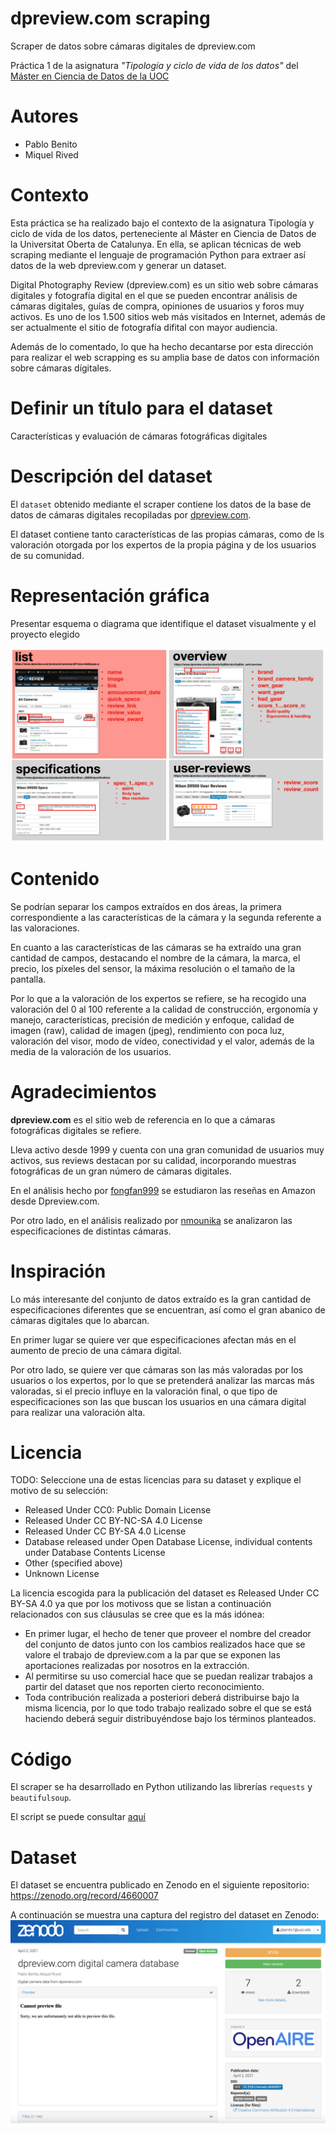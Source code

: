# dpreview.com scraping
Scraper de datos sobre cámaras digitales de dpreview.com

Práctica 1 de la asignatura *"Tipología y ciclo de vida de los datos"* del [Máster en Ciencia de Datos de la UOC](https://estudios.uoc.edu/es/masters-universitarios/data-science/presentacion)

# Autores

* Pablo Benito
* Miquel Rived 

# Contexto
Esta práctica se ha realizado bajo el contexto de la asignatura Tipología y ciclo de vida de los datos, perteneciente al Máster en Ciencia de Datos de la Universitat Oberta de Catalunya. En ella, se aplican técnicas de web scraping mediante el lenguaje de programación Python para extraer así datos de la web dpreview.com y generar un dataset.

Digital Photography Review (dpreview.com) es un sitio web sobre cámaras digitales y fotografía digital en el que se pueden encontrar análisis de cámaras digitales, guías de compra, opiniones de usuarios y foros muy activos. Es uno de los 1.500 sitios web más visitados en Internet, además de ser actualmente el sitio de fotografía difital con mayor audiencia. 

Además de lo comentado, lo que ha hecho decantarse por esta dirección para realizar el web scrapping es su amplia base de datos con información sobre cámaras dígitales.

# Definir un título para el dataset
Características y evaluación de cámaras fotográficas digitales

# Descripción del dataset
El `dataset` obtenido mediante el scraper contiene los datos de la base de datos de cámaras digitales recopiladas por [dpreview.com](dpreview.com).

El dataset contiene tanto características de las propias cámaras, como de ls valoración otorgada por los expertos de la propia página y de los usuarios de su comunidad.

# Representación gráfica

Presentar esquema o diagrama que identifique el dataset visualmente y el proyecto elegido

![alt text](representation.png "Representación gráfica del dataset")
# Contenido

Se podrían separar los campos extraídos en dos áreas, la primera correspondiente a las características de la cámara y la segunda referente a las valoraciones.

En cuanto a las características de las cámaras se ha extraído una gran cantidad de campos, destacando el nombre de la cámara, la marca, el precio, los píxeles del sensor, la máxima resolución o el tamaño de la pantalla.

Por lo que a la valoración de los expertos se refiere, se ha recogido una valoración del 0 al 100 referente a la calidad de construcción, ergonomía y manejo, características, precisión de medición y enfoque, calidad de imagen (raw), calidad de imagen (jpeg), rendimiento con poca luz, valoración del visor, modo de vídeo, conectividad y el valor, además de la media de la valoración de los usuarios.

# Agradecimientos

**dpreview.com** es el sitio web de referencia en lo que a cámaras fotográficas digitales se refiere.

Lleva activo desde 1999 y cuenta con una gran comunidad de usuarios muy activos, sus reviews destacan por su calidad, incorporando muestras fotográficas de un gran número de cámaras digitales.

En el análisis hecho por [fongfan999](https://github.com/fongfan999/dpreview_analyzer) se estudiaron las reseñas en Amazon desde Dpreview.com.

Por otro lado, en el análisis  realizado por [nmounika](https://github.com/nmounika/dpreview_webscrape/blob/master/camera%20webscrape%20dpreview.py) se analizaron las especificaciones de distintas cámaras.

# Inspiración

Lo más interesante del conjunto de datos extraído es la gran cantidad de especificaciones diferentes que se encuentran, así como el gran abanico de cámaras digitales que lo abarcan.

En primer lugar se quiere ver que especificaciones afectan más en el aumento de precio de una cámara digital.

Por otro lado, se quiere ver que cámaras son las más valoradas por los usuarios o los expertos, por lo que se pretenderá analizar las marcas más valoradas, si el precio influye en la valoración final, o que tipo de especificaciones son las que buscan los usuarios en una cámara digital para realizar una valoración alta.

# Licencia
TODO: Seleccione una de estas licencias para su dataset y explique el motivo
de su selección:
- Released Under CC0: Public Domain License
- Released Under CC BY-NC-SA 4.0 License
- Released Under CC BY-SA 4.0 License
- Database released under Open Database License, individual contents
under Database Contents License
- Other (specified above)
- Unknown License

La licencia escogida para la publicación del dataset es Released Under CC BY-SA 4.0 ya que por los motivoss que se listan a continuación relacionados con sus cláusulas se cree que es la más idónea:
- En primer lugar, el hecho de tener que proveer el nombre del creador del conjunto de datos junto con los cambios realizados hace que se valore el trabajo de dpreview.com a la par que se exponen las aportaciones realizadas por nosotros en la extracción.
- Al permitirse su uso comercial hace que se puedan realizar trabajos a partir del dataset que nos reporten cierto reconocimiento.
- Toda contribución realizada a posteriori deberá distribuirse bajo la misma licencia, por lo que todo trabajo realizado sobre el que se está haciendo deberá seguir distribuyéndose bajo los términos planteados.
# Código

El scraper se ha desarrollado en Python utilizando las librerías `requests` y `beautifulsoup`. 

El script se puede consultar 
[aquí](app.py)


# Dataset
El dataset se encuentra publicado en Zenodo en el siguiente repositorio: https://zenodo.org/record/4660007

A continuación se muestra una captura del registro del dataset en Zenodo:
![alt text](zenodo.png "Dataset en Zenodo")
# 
